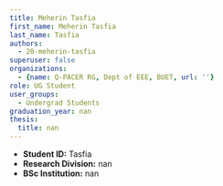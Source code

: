```yaml
---
title: Meherin Tasfia
first_name: Meherin Tasfia
last_name: Tasfia
authors:
  - 20-meherin-tasfia
superuser: false
organizations:
  - {name: Q-PACER RG, Dept of EEE, BUET, url: ''}
role: UG Student
user_groups:
  - Undergrad Students
graduation_year: nan
thesis:
  title: nan
---
```


* **Student ID:** Tasfia
* **Research Division:** nan
* **BSc Institution:** nan
